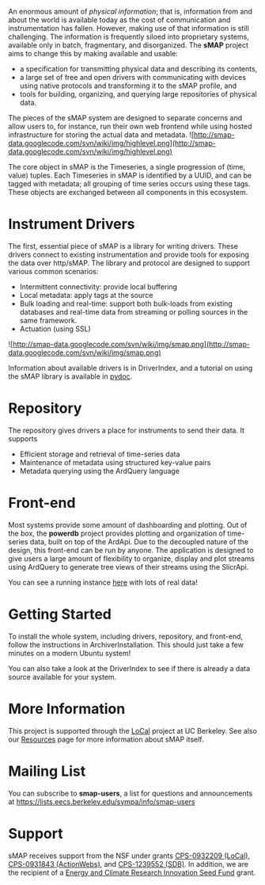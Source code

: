 An enormous amount of _physical information_; that is, information from and about the world is available today as the cost of communication and instrumentation has fallen.  However, making use of that information is still challenging.  The information is frequently siloed into proprietary systems, available only in batch, fragmentary, and disorganized.  The **sMAP** project aims to change this by making available and usable:

  * a specification for transmitting physical data and describing its contents,
  * a large set of free and open drivers with communicating with devices using native protocols and transforming it to the sMAP profile, and
  * tools for building, organizing, and querying large repositories of physical data.

The pieces of the sMAP system are designed to separate concerns and allow users to, for instance, run their own web frontend while using hosted infrastructure for storing the actual data and metadata.
![http://smap-data.googlecode.com/svn/wiki/img/highlevel.png](http://smap-data.googlecode.com/svn/wiki/img/highlevel.png)

The core object in sMAP is the Timeseries, a single progression of (time, value) tuples.  Each Timeseries in sMAP is identified by a UUID, and can be tagged with metadata; all grouping of time series occurs using these tags.  These objects are exchanged between all components in this ecosystem.

# Instrument Drivers #
The first, essential piece of sMAP is a library for writing drivers.  These drivers connect to existing instrumentation and provide tools for exposing the data over http/sMAP.  The library and protocol are designed to support various common scenarios:

  * Intermittent connectivity: provide local buffering
  * Local metadata: apply tags at the source
  * Bulk loading and real-time: support both bulk-loads from existing databases and real-time data from streaming or polling sources in the same framework.
  * Actuation (using SSL)

![http://smap-data.googlecode.com/svn/wiki/img/smap.png](http://smap-data.googlecode.com/svn/wiki/img/smap.png)

Information about available drivers is in DriverIndex, and a tutorial on using the sMAP library is available in [pydoc](http://www.eecs.berkeley.edu/~stevedh/smap2/).

# Repository #
The repository gives drivers a place for instruments to send their data.  It supports

  * Efficient storage and retrieval of time-series data
  * Maintenance of metadata using structured key-value pairs
  * Metadata querying using the ArdQuery language

# Front-end #
Most systems provide some amount of dashboarding and plotting.  Out of the box, the **powerdb** project provides plotting and organization of time-series data, built on top of the ArdApi.  Due to the decoupled nature of the design, this front-end can be run by anyone.  The application is designed to give users a large amount of flexibility to organize, display and plot streams using ArdQuery to generate tree views of their streams using the SlicrApi.

You can see a running instance [here](http://new.openbms.org) with lots of real data!

# Getting Started #

To install the whole system, including drivers, repository, and front-end, follow the instructions in ArchiverInstallation.  This should just take a few minutes on a modern Ubuntu system!

You can also take a look at the DriverIndex to see if there is already a data source available for your system.

# More Information #

This project is supported through the [LoCal](http://local.cs.berkeley.edu) project at UC Berkeley.  See also our [Resources](Resources.md) page for more information about sMAP itself.

# Mailing List #

You can subscribe to **smap-users**, a list for questions and announcements at https://lists.eecs.berkeley.edu/sympa/info/smap-users

# Support #

sMAP receives support from the NSF under grants [CPS-0932209 (LoCal)](http://www.nsf.gov/awardsearch/showAward.do?AwardNumber=0932209), [CPS-0931843 (ActionWebs)](http://www.nsf.gov/awardsearch/showAward.do?AwardNumber=0931843), and [CPS-1239552 (SDB)](http://www.nsf.gov/awardsearch/showAward?AWD_ID=1239552).  In addition, we are the recipient of a [Energy and Climate Research Innovation Seed Fund](http://vcresearch.berkeley.edu/energy/innovation-seed-fund) grant.